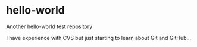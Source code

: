 # hello-world
Another hello-world test repository

I have experience with CVS but just starting to learn about Git and GitHub...
